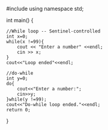 #include<iostream>
using namespace std;

int main()
{
    
    //While loop -- Sentinel-controlled
    int x=0;
    while(x !=99){
        cout << "Enter a number" <<endl;
        cin >> x;
    }
    cout<<"Loop ended"<<endl;
    
    //do-while
    int y=0;
    do{
        cout<<"Enter a number:";
        cin>>y;
    }while(y !=99);
    cout<<"Do-while loop ended."<<endl;
    return 0;
}
